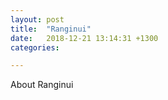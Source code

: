 ```yaml
---
layout: post
title:  "Ranginui"
date:   2018-12-21 13:14:31 +1300
categories:

---
```

About Ranginui
